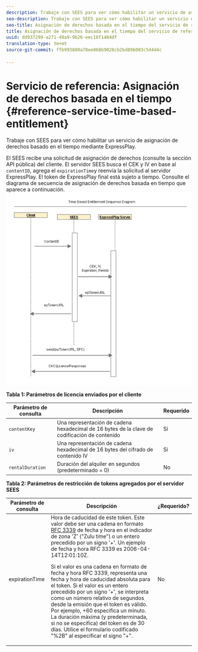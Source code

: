 ```yaml
---
description: Trabaje con SEES para ver cómo habilitar un servicio de asignación de derechos basado en el tiempo mediante ExpressPlay.
seo-description: Trabaje con SEES para ver cómo habilitar un servicio de asignación de derechos basado en el tiempo mediante ExpressPlay.
seo-title: Asignación de derechos basada en el tiempo del servicio de referencia
title: Asignación de derechos basada en el tiempo del servicio de referencia
uuid: dd937299-a271-49a9-9b26-eec16f1484df
translation-type: tm+mt
source-git-commit: ffb993889a78ee068b9028cb2bd896003c5d4d4c

---
```



# Servicio de referencia: Asignación de derechos basada en el tiempo {#reference-service-time-based-entitlement}

Trabaje con SEES para ver cómo habilitar un servicio de asignación de derechos basado en el tiempo mediante ExpressPlay.

El SEES recibe una solicitud de asignación de derechos (consulte la sección API pública) del cliente. El servidor SEES busca el CEK y IV en base al `contentID`, agrega el `expirationTime`y reenvía la solicitud al servidor ExpressPlay. El token de ExpressPlay final está sujeto a tiempo. Consulte el diagrama de secuencia de asignación de derechos basada en tiempo que aparece a continuación. ![](assets/fees-time-based.png)

**Tabla 1: Parámetros de licencia enviados por el cliente**

| Parámetro de consulta | Descripción | Requerido |
|---|---|---|
| `contentKey` | Una representación de cadena hexadecimal de 16 bytes de la clave de codificación de contenido | Sí |
| `iv` | Una representación de cadena hexadecimal de 16 bytes del cifrado de contenido IV | Sí |
| `rentalDuration` | Duración del alquiler en segundos (predeterminado = 0) | No |

**Tabla 2: Parámetros de restricción de tokens agregados por el servidor SEES**

<table id="table_E979FAD7A61A4832A46667301939FAEB">  
 <thead> 
  <tr> 
   <th class="entry"> Parámetro de consulta </th> 
   <th class="entry"> Descripción </th> 
   <th class="entry"> ¿Requerido? </th> 
  </tr> 
 </thead>
 <tbody> 
  <tr> 
   <td><span class="codeph"> expirationTime</span> </td> 
   <td>Hora de caducidad de este token. Este valor debe ser una cadena en formato <a href="https://www.ietf.org/rfc/rfc3339.txt" format="html" type="external"> RFC 3339</a> de fecha y hora en el indicador de zona 'Z' ("Zulu time") o un entero precedido por un signo '+'. Un ejemplo de fecha y hora RFC 3339 es <span class="codeph"> 2006-04-14T12:01:10Z</span>. <p>Si el valor es una cadena en formato de fecha y hora RFC 3339, representa una fecha y hora de caducidad absoluta para el token. Si el valor es un entero precedido por un signo '+', se interpreta como un número relativo de segundos desde la emisión que el token es válido. Por ejemplo, <span class="codeph"> +60</span> especifica un minuto. La duración máxima (y predeterminada, si no se especifica) del token es de 30 días. Utilice el formulario codificado "%2B" al especificar el signo "+". </p> </td> 
   <td> No </td> 
  </tr> 
 </tbody> 
</table>

